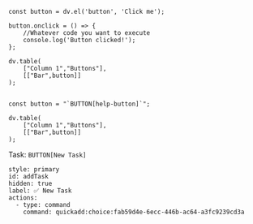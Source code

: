 
```dataviewjs
const button = dv.el('button', 'Click me');

button.onclick = () => {
	//Whatever code you want to execute
    console.log('Button clicked!');
};

dv.table(
	["Column 1","Buttons"], 
	[["Bar",button]]
);

```


```dataviewjs

const button = "`BUTTON[help-button]`";

dv.table(
	["Column 1","Buttons"], 
	[["Bar",button]]
);

```

Task: `BUTTON[New Task]`

```meta-bind-button
style: primary
id: addTask
hidden: true
label: ✅ New Task
actions:
  - type: command
    command: quickadd:choice:fab59d4e-6ecc-446b-ac64-a3fc9239cd3a
```